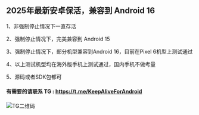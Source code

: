 ## 2025年最新安卓保活，兼容到 Android 16 

1、非强制停止情况下一直存活 

2、强制停止情况下，完美兼容到 Android 15 

3、强制停止情况下，部分机型兼容到Android 16，目前在Pixel 6机型上测试通过

4、以上测试机型均在海外版手机上测试通过，国内手机不做考量 

5、源码或者SDK包都可 

#### 有需要的请联系 TG : https://t.me/KeepAliveForAndroid

![TG二维码](https://github.com/hnscf/KeepAliveForAndroid/blob/main/KeepAliveForAndroid.png)





